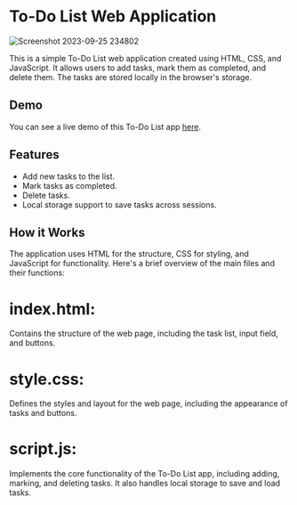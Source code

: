 
# To-Do List Web Application
![Screenshot 2023-09-25 234802](https://github.com/Dilip86/To-Do-List/assets/97818951/75f7a77b-43eb-425d-8e64-1cde459bb44f)

This is a simple To-Do List web application created using HTML, CSS, and JavaScript. It allows users to add tasks, mark them as completed, and delete them. The tasks are stored locally in the browser's storage.

## Demo

You can see a live demo of this To-Do List app [here](#).

## Features

- Add new tasks to the list.
- Mark tasks as completed.
- Delete tasks.
- Local storage support to save tasks across sessions.

## How it Works
The application uses HTML for the structure, CSS for styling, and JavaScript for functionality. Here's a brief overview of the main files and their functions:

# index.html:
Contains the structure of the web page, including the task list, input field, and buttons.

# style.css: 
Defines the styles and layout for the web page, including the appearance of tasks and buttons.

# script.js: 
Implements the core functionality of the To-Do List app, including adding, marking, and deleting tasks. It also handles local storage to save and load tasks.
